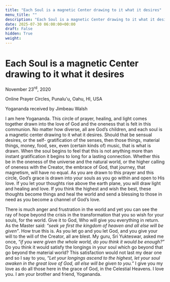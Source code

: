 ```yaml
---
title: "Each Soul is a magnetic Center drawing to it what it desires"
menu_title: ""
description: "Each Soul is a magnetic Center drawing to it what it desires"
date: 2025-07-30 06:00:00+00:00
draft: False
hidden: True
weight:
---
```

# Each Soul is a magnetic Center drawing to it what it desires

November 23<sup>rd</sup>, 2020

Online Prayer Circles, Punalu'u, Oahu, HI, USA

Yogananda received by Jimbeau Walsh

I am here Yogananda.  This circle of prayer, healing, and light comes together drawn into the love of God and the oneness that is felt in this communion. No matter how diverse, all are God’s children, and each soul is a magnetic center drawing to it what it desires. Should that be sensual desires, or the self- gratification of the senses, then those things, material things, money, food, sex, even (certain kinds of) music, that is what is drawn. When the soul begins to feel that this is not anything more than instant gratification it begins to long for a lasting connection. Whether this be in the oneness of the universe and the natural world, or the higher calling of oneness with the Creator, the embrace of God, that journey, that magnetism, will have no equal. As you are drawn to this prayer and this circle, God’s grace is drawn into your souls as you go within and open to His love. If you let your thoughts rise above the earth plane, you will draw light and healing and love. If you think the highest and wish the best, these thoughts become things and heal the world and send a blessing to those in need as you become a channel of God’s love.

There is much anger and frustration in the world and yet you can see the ray of hope beyond the crisis in the transformation that you so wish for your souls, for the world. Give it to God, Who will give you everything in return. As the Master said: *“seek ye first the kingdom of heaven and all else will be given”*. How true this is. As you let go and you let God, and you give your will to the will of the Creator, all are blest. My guru, Sri Yukteswar, asked me once, *“if you were given the whole world, do you think it would be enough?”* Do you think it would satisfy the longings in your soul which go beyond that go beyond the material world? This satisfaction would not last my dear one and so I say to you, *“Let your longings ascend to the highest, let your soul awaken in the great love of God, all else will be given to you.”* I give you my love as do all those here in the grace of God, in the Celestial Heavens. I love you. I am your brother and friend, Yogananda.
